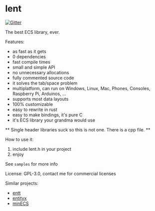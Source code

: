 
# lent

[![Gitter](https://badges.gitter.im/Join%20Chat.svg)](https://gitter.im/nem0/LumixEngine?utm_source=badge&utm_medium=badge&utm_campaign=pr-badge)

The best ECS library, ever.

Features:

* as fast as it gets
* 0 dependencies
* fast compile times
* small and simple API
* no unnecessary allocations
* fully commented source code
* it solves the tab/space problem
* multiplatform, can run on Windows, Linux, Mac, Phones, Consoles, Raspberry Pi, Arduinos, ...
* supports most data layouts
* 100% customizable 
* easy to rewrite in rust
* easy to make bindings, it's pure C
* it's ECS library your grandma would use

** Single header libraries suck so this is not one. There is a cpp file. **

How to use it:

1. include lent.h in your project
2. enjoy

See ```samples``` for more info

License: GPL-3.0, contact me for commercial licenses

Similar projects:
* [entt](https://github.com/skypjack/entt)
* [entityx](https://github.com/alecthomas/entityx)
* [minECS](https://github.com/Alan-FGR/minECS/)
